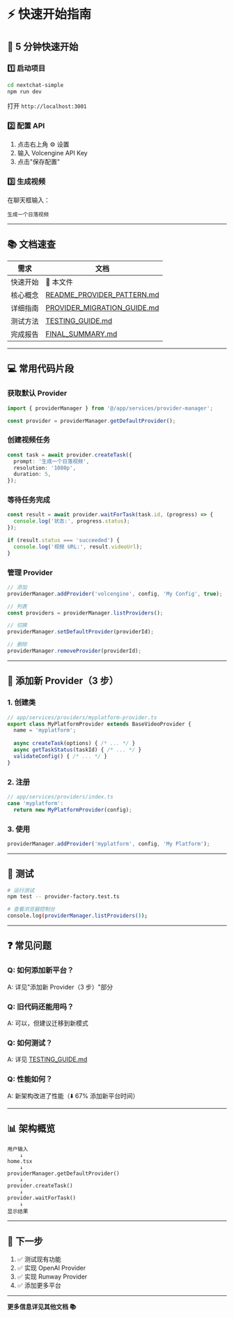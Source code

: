 # ⚡ 快速开始指南

## 🚀 5 分钟快速开始

### 1️⃣ 启动项目

```bash
cd nextchat-simple
npm run dev
```

打开 `http://localhost:3001`

### 2️⃣ 配置 API

1. 点击右上角 ⚙️ 设置
2. 输入 Volcengine API Key
3. 点击"保存配置"

### 3️⃣ 生成视频

在聊天框输入：
```
生成一个日落视频
```

---

## 📚 文档速查

| 需求 | 文档 |
|------|------|
| 快速开始 | 📌 本文件 |
| 核心概念 | [README_PROVIDER_PATTERN.md](./README_PROVIDER_PATTERN.md) |
| 详细指南 | [PROVIDER_MIGRATION_GUIDE.md](./PROVIDER_MIGRATION_GUIDE.md) |
| 测试方法 | [TESTING_GUIDE.md](./TESTING_GUIDE.md) |
| 完成报告 | [FINAL_SUMMARY.md](./FINAL_SUMMARY.md) |

---

## 💻 常用代码片段

### 获取默认 Provider

```typescript
import { providerManager } from '@/app/services/provider-manager';

const provider = providerManager.getDefaultProvider();
```

### 创建视频任务

```typescript
const task = await provider.createTask({
  prompt: '生成一个日落视频',
  resolution: '1080p',
  duration: 5,
});
```

### 等待任务完成

```typescript
const result = await provider.waitForTask(task.id, (progress) => {
  console.log('状态:', progress.status);
});

if (result.status === 'succeeded') {
  console.log('视频 URL:', result.videoUrl);
}
```

### 管理 Provider

```typescript
// 添加
providerManager.addProvider('volcengine', config, 'My Config', true);

// 列表
const providers = providerManager.listProviders();

// 切换
providerManager.setDefaultProvider(providerId);

// 删除
providerManager.removeProvider(providerId);
```

---

## 🔌 添加新 Provider（3 步）

### 1. 创建类

```typescript
// app/services/providers/myplatform-provider.ts
export class MyPlatformProvider extends BaseVideoProvider {
  name = 'myplatform';
  
  async createTask(options) { /* ... */ }
  async getTaskStatus(taskId) { /* ... */ }
  validateConfig() { /* ... */ }
}
```

### 2. 注册

```typescript
// app/services/providers/index.ts
case 'myplatform':
  return new MyPlatformProvider(config);
```

### 3. 使用

```typescript
providerManager.addProvider('myplatform', config, 'My Platform');
```

---

## 🧪 测试

```bash
# 运行测试
npm test -- provider-factory.test.ts

# 查看浏览器控制台
console.log(providerManager.listProviders());
```

---

## ❓ 常见问题

### Q: 如何添加新平台？
A: 详见"添加新 Provider（3 步）"部分

### Q: 旧代码还能用吗？
A: 可以，但建议迁移到新模式

### Q: 如何测试？
A: 详见 [TESTING_GUIDE.md](./TESTING_GUIDE.md)

### Q: 性能如何？
A: 新架构改进了性能（⬇️ 67% 添加新平台时间）

---

## 📊 架构概览

```
用户输入
    ↓
home.tsx
    ↓
providerManager.getDefaultProvider()
    ↓
provider.createTask()
    ↓
provider.waitForTask()
    ↓
显示结果
```

---

## 🎯 下一步

1. ✅ 测试现有功能
2. ✅ 实现 OpenAI Provider
3. ✅ 实现 Runway Provider
4. ✅ 添加更多平台

---

**更多信息详见其他文档 📚**

